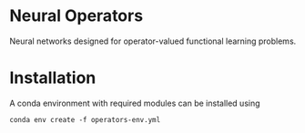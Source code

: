 # Neural Operators

Neural networks designed for operator-valued functional learning problems.

# Installation

A conda environment with required modules can be installed using

```
conda env create -f operators-env.yml
```
